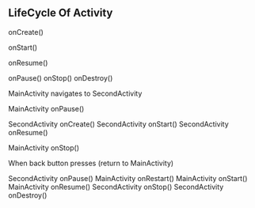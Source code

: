 ## LifeCycle Of Activity

onCreate()

onStart()

onResume()

onPause()
onStop()
onDestroy()

MainActivity navigates to SecondActivity

MainActivity onPause()

SecondActivity onCreate()
SecondActivity onStart()
SecondActivity onResume()

MainActivity onStop()

When back button presses (return to MainActivity)

SecondActivity onPause()
MainActivity onRestart()
MainActivity onStart()
MainActivity onResume()
SecondActivity onStop()
SecondActivity onDestroy()
